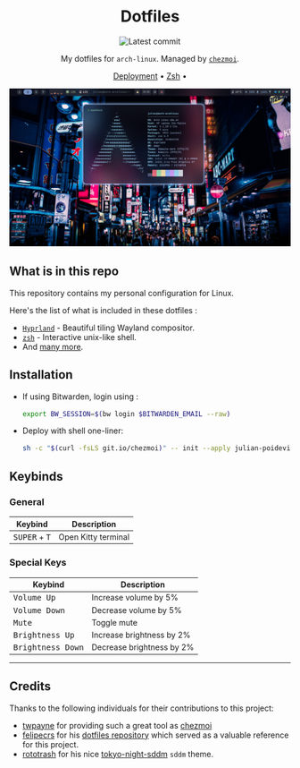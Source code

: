 <div align="center">

# Dotfiles

![Latest commit](https://img.shields.io/github/last-commit/julian-poidevin/dotfiles?style=flat)

My dotfiles for `arch-linux`. Managed by [`chezmoi`](https://github.com/twpayne/chezmoi).

[Deployment](#Deployement) • [Zsh](#zsh) •

<center>
<img alt="neofetch" src="docs/screenshots/neofetch.png">
</center>
</div>


## What is in this repo
This repository contains my personal configuration for Linux.

Here's the list of what is included in these dotfiles :
- [`Hyprland`](https://hyprland.org/) - Beautiful tiling Wayland compositor.
- [`zsh`](https://zsh.sourceforge.io/) - Interactive unix-like shell.
- And [many more](./home).

## Installation
* If using Bitwarden, login using :

  ```sh
  export BW_SESSION=$(bw login $BITWARDEN_EMAIL --raw)
  ```

* Deploy with shell one-liner:
    ```sh
    sh -c "$(curl -fsLS git.io/chezmoi)" -- init --apply julian-poidevin
    ```

## Keybinds

### General

| Keybind                                            | Description                                   |
| -------------------------------------------------- | --------------------------------------------- |
| <kbd>SUPER</kbd> + <kbd>T</kbd>                    | Open Kitty terminal                           |

### Special Keys

| Keybind                    | Description                 |
| -------------------------- | --------------------------- |
| <kbd>Volume Up</kbd>       | Increase volume by 5%       |
| <kbd>Volume Down</kbd>     | Decrease volume by 5%       |
| <kbd>Mute</kbd>            | Toggle mute                 |
| <kbd>Brightness Up</kbd>   | Increase brightness by 2%   |
| <kbd>Brightness Down</kbd> | Decrease brightness by 2%   |

---
## Credits
Thanks to the following individuals for their contributions to this project:
- [twpayne](https://github.com/twpayne) for providing such a great tool as [chezmoi](https://github.com/twpayne/chezmoi)
- [felipecrs](https://github.com/felipecrs) for his [dotfiles repository](https://github.com/felipecrs/dotfiles) which served as a valuable reference for this project.
- [rototrash](https://github.com/rototrash) for his nice [tokyo-night-sddm](https://github.com/rototrash/tokyo-night-sddm) `sddm` theme.